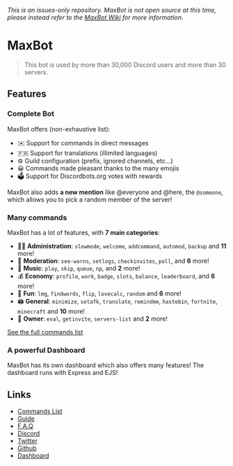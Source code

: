 *This is an issues-only repository. MaxBot is not open source at this time, please instead refer to the [MaxBot Wiki](https://github.com/Hamziee/MaxBot/wiki) for more information.*



# MaxBot

> This bot is used by more than 30,000 Discord users and more than 30 servers.

## Features

### Complete Bot

MaxBot offers (non-exhaustive list):
*   ✉️ Support for commands in direct messages
*   🇫🇷 Support for translations (illimited languages)
*   ⚙️ Guild configuration (prefix, ignored channels, etc...)
*   😀 Commands made pleasant thanks to the many emojis
*   🗳️ Support for Discordbots.org votes with rewards

MaxBot also adds **a new mention** like @everyone and @here, the `@someone`, which allows you to pick a random member of the server!

### Many commands

MaxBot has a lot of features, with **7 main categories**:

*   👩‍💼 **Administration**: `slowmode`, `welcome`, `addcommand`, `automod`, `backup` and **11** more! 
*   🚓 **Moderation**: `see-warns`, `setlogs`, `checkinvites`, `poll`, and **6** more! 
*   🎵 **Music**: `play`, `skip`, `queue`, `np`, and **2** more! 
*   💰 **Economy**: `profile`, `work`, `badge`, `slots`, `balance`, `leaderboard`, and **6** more! 
*   👻 **Fun**: `lmg`, `findwords`, `flip`, `lovecalc`, `random` and **6** more! 
*   🖨️ **General**: `minimize`, `setafk`, `translate`, `remindme`, `hastebin`, `fortnite`, `minecraft` and **10** more! 
*   👑 **Owner**: `eval`, `getinvite`, `servers-list` and **2** more!

[See the full commands list](https://github.com/Hamziee/MaxBot/wiki)

### A powerful Dashboard

MaxBot has its own dashboard which also offers many features! The dashboard runs with Express and EJS!

## Links

*   [Commands List](https://github.com/Hamziee/MaxBot/wiki/)
*   [Guide](https://github.com/Hamziee/MaxBot/wiki/)
*   [F.A.Q](https://github.com/Hamziee/MaxBot/wiki/)
*   [Discord](https://discord.gg/XzeFnktTdK)
*   [Twitter](https://twitter.com/HamzieRl)
*   [Github](https://github.com/Hamziee/MaxBot/)
*   [Dashboard](https://www.maxbot.ga/)
